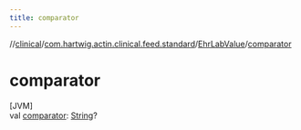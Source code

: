 ```yaml
---
title: comparator
---
```

//[clinical](../../../index.html)/[com.hartwig.actin.clinical.feed.standard](../index.html)/[EhrLabValue](index.html)/[comparator](comparator.html)



# comparator



[JVM]\
val [comparator](comparator.html): [String](https://kotlinlang.org/api/latest/jvm/stdlib/kotlin/-string/index.html)?




